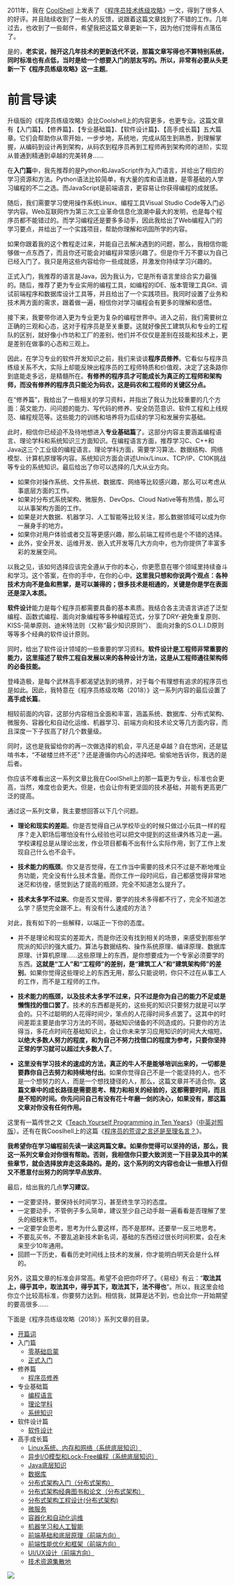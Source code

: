2011年，我在 [CoolShell](https://coolshell.cn/) 上发表了 《[程序员技术练级攻略](https://coolshell.cn/articles/4990.html)》一文，得到了很多人的好评。并且陆续收到了一些人的反馈，说跟着这篇文章找到了不错的工作。几年过去，也收到了一些邮件，希望我把这篇文章更新一下，因为他们觉得有点落伍了。

是的，**老实说，抛开这几年技术的更新迭代不说，那篇文章写得也不算特别系统，同时标准也有点低，当时是给一个想要入门的朋友写的。所以，非常有必要从头更新一下《程序员练级攻略》这一主题**。

前言导读
====

升级版的《程序员练级攻略》会比Coolshell上的内容更多，也更专业。这篇文章有【入门篇】、【修养篇】、【专业基础篇】、【软件设计篇】、【高手成长篇】五大篇章。它们会帮助你从零开始，一步步地，系统地，完成从陌生到熟悉，到理解掌握，从编码到设计再到架构，从码农到程序员再到工程师再到架构师的进阶，实现从普通到精通到卓越的完美转身……

在**入门篇**中，我先推荐的是Python和JavaScript作为入门语言，并给出了相应的学习资源和方法。Python语法比较简单，有大量的库和语法糖，是零基础的人学习编程的不二之选。而JavaScript是前端语言，更容易让你获得编程的成就感。

随后，我们需要学习使用操作系统Linux、编程工具Visual Studio Code等入门必学内容。Web互联网作为第三次工业革命信息化浪潮中最大的发明，也是每个程序员都不能错过的。而学习编程还是要多多动手，因此我给出了Web编程入门的学习要点，并给出了一个实践项目，帮助你理解和巩固所学的内容。

如果你跟着我的这个教程走过来，并能自己去解决遇到的问题，那么，我相信你能够做一点东西了，而且你还可能会对编程非常感兴趣了。但是你千万不要以为自己已经入门了。我只是用这些内容给你一些成就感，并激发你持续学习兴趣的。

正式入门，我推荐的语言是Java，因为我认为，它是所有语言里综合实力最强的。随后，推荐了更为专业实用的编程工具，如编程的IDE、版本管理工具Git、调试前端程序和数据库设计工具等，并且给出了一个实践项目。我同时设置了业务和技术两方面的需求，跟着做一遍，相信你对学习编程会有更多的理解和感悟。

接下来，我要带你进入更为专业更为复杂的编程世界中。进入之前，我们需要树立正确的三观和心态，这对于程序员是至关重要。这就好像民工建筑队和专业的工程队的区别，就好像小作坊和工厂的差别，他们并不仅仅是差别在技能和技术上，更是差别在做事的心态和三观上。

因此，在学习专业的软件开发知识之前，我们来谈谈**程序员修养**。它看似与程序员练级关系不大，实际上却能反映出程序员的工程师特质和价值观，决定了这条路你到底能走多远，是精髓所在。**有修养的程序员才可能成长为真正的工程师和架构师，而没有修养的程序员只能沦为码农，这是码农和工程师的关键区分点。**

在“修养篇”，我给出了一些相关的学习资料，并指出了我认为比较重要的几个方面：英文能力、问问题的能力、写代码的修养、安全防范意识、软件工程和上线规范、编程规范等。这些能力的训练和培养将为后续的学习和发展夯实基础。

此时，相信你已经迫不及待地想进入**专业基础篇**了。这部分内容主要涵盖编程语言、理论学科和系统知识三方面知识。在编程语言方面，推荐学习C、C++和Java这三个工业级的编程语言。理论学科方面，需要学习算法、数据结构、网络模型、计算机原理等内容。系统知识方面会讲述Unix/Linux、TCP/IP、C10K挑战等专业的系统知识。最后给出了你可以选择的几大从业方向。

*   如果你对操作系统、文件系统、数据库、网络等比较感兴趣，那么可以考虑从事底层方面的工作。
*   如果对分布式系统架构、微服务、DevOps、Cloud Native等有热情，那么可以从事架构方面的工作。
*   如果是对大数据、机器学习、人工智能等比较关注，那么数据领域可以成为你一展身手的地方。
*   如果你对用户体验或者交互等更感兴趣，那么前端工程师也是个不错的选择。
*   此外，安全开发、运维开发、嵌入式开发等几大方向中，也为你提供了丰富多彩的发展空间。

以我之见，该如何选择应该完全遵从于你的本心，你更愿意在哪个领域里持续奋斗和学习。这个答案，在你的手中，在你的心中。**这里我只想和你说两个观点：各种技术方向不是鱼和熊掌，是可以兼得的；很多技术是相通的，关键是你是学在表面还是深入本质。**

**软件设计**能力是每个程序员都需要具备的基本素质。我结合各主流语言讲述了泛型编程、函数式编程、面向对象编程等多种编程范式，分享了DRY-避免重复原则、KISS-简单原则、迪米特法则（又称“最少知识原则”）、 面向对象的S.O.L.I.D原则等等多个经典的软件设计原则。

同时，给出了软件设计领域的一些重要的学习资料。**软件设计是工程师非常重要的能力，这里描述了软件工程自发展以来的各种设计方法，这是从工程师通往架构师的必备技能。**

登峰造极，是每个武林高手都渴望达到的境界，对于每个有理想有追求的程序员也是如此。因此，我特意在《程序员练级攻略（2018）》这一系列内容的最后设置了**高手成长篇**。

相较前面的内容，这部分内容相当全面和丰富，涵盖系统、数据库、分布式架构、微服务、容器化和自动化运维、机器学习、前端方向和技术论文等几方面内容，而且深度一下子拔高了好几个数量级。

同时，这也是我留给你的再一次做选择的机会，平凡还是卓越？自在悠闲，还是猛啃书本，“不破楼兰终不还”？还是遵循你内心的选择吧。偷偷地告诉你，我选的是后者。

你应该不难看出这一系列文章比我在CoolShell上的那一篇更为专业，标准也会更高，当然，难度也会更大。但是，也会让你有更坚固的技术基础，并能有更高更广泛的提高。

通过这一系列文章，我主要想回答以下几个问题。

*   **理论和现实的差距**。你是否觉得自己从学校毕业的时候只做过小玩具一样的程序？走入职场后哪怕没有什么经验也可以把文中提到的这些课外练习走一遍。学校课程总是从理论出发，作业项目都看不出有什么实际作用，到了工作上发现自己什么也不会干。

*   **技术能力的瓶颈**。你又是否觉得，在工作当中需要的技术只不过是不断地堆业务功能，完全没有什么技术含量。而你工作一段时间后，自己都感觉得非常地迷茫和彷徨，感觉到达了提高的瓶颈，完全不知道怎么提升了。
    
*   **技术太多学不过来**。你是否又觉得，要学的技术多得都不行了，完全不知道怎么学？感觉完全跟不上。有没有什么速成的方法？
    

对此，我有如下的一些解释，以端正一下你的态度。

*   并不是理论和现实的差距大，而是你还没有找到相关的场景，来感受到那些学院派的知识的强大威力。算法与数据结构、操作系统原理、编译原理、数据库原理、计算机原理……这些原理上的东西，是你想要成为一个专家必须要学的东西。**这就是“工人”和“工程师”的差别，是“建筑工人”和“建筑架构师”的差别**。如果你觉得这些理论上的东西无用，那么只能说明，你只不过在从事工人的工作，而不是工程师的工作。
    
*   **技术能力的瓶颈，以及技术太多学不过来，只不过是你为自己的能力不足或是懒惰找的借口罢了**。技术的东西都是死的，这些死的知识只要努力就是可以学会的。只不过聪明的人花得时间少，笨点的人花得时间多点罢了。这其中的时间差距主要是由学习方法的不同，基础知识储备的不同造成的。只要你的方法得当，多花点时间在基础知识上，会让你未来学习应用知识的时间大大缩短。**以绝大多数人努力的程度，和为自己不努力找借口的程度为参考，只要你坚持正常的学习就可以超过大多数人了**。
    
*   **这里没有学习技术的速成的方法，真正的牛人不是能够培训出来的，一切都是要靠你自己去努力和持续地付出**。如果你觉得自己不是一个能坚持的人，也不是一个想努力的人，而是一个想找捷径的人，那么，这篇文章并不适合你。**这篇文章中的成长路径是需要思考、精力和相关的经验的，这都需要时间，而且是不短的时间。你先问问自己有没有花十年磨一剑的决心，如果没有，那这篇文章对你没有任何作用。**
    

这里有一篇传世之文《[Teach Yourself Programming in Ten Years](http://norvig.com/21-days.html)》（[中英对照版](https://liuyandong.com/2017/10/25/122/)）。还有在我Cooslhell上的这篇《[程序员的荒谬之言还是至理名言？](https://coolshell.cn/articles/4235.html)》。

**我希望你在学习编程前先读一读这两篇文章。如果你觉得可以坚持的话，那么，我这一系列文章会对你很有帮助。否则，我相信你只要大致浏览一下目录及其中的某些章节，就会选择放弃走这条路的。是的，这个系列的文内容也会让一些想入行但又不愿意付出努力的同学早点放弃**。

最后，给出我的几点**学习建议**。

*   一定要坚持，要保持长时间学习，甚至终生学习的态度。
*   一定要动手，不管例子多么简单，建议至少自己动手敲一遍看看是否理解了里头的细枝末节。
*   一定要学会思考，思考为什么要这样，而不是那样。还要举一反三地思考。
*   不要乱买书，不要乱追新技术新名词，基础的东西经过很长时间积累，会在未来至少10年通用。
*   回顾一下历史，看看历史时间线上技术的发展，你才能明白明天会是什么样的。

另外，这篇文章的标准会非常高。希望不会把你吓坏了。《易经》有云：“**取法其上，得乎其中，取法其中，得乎其下，取法其下，法不得也**”。所以，我这里会给你立个比较高标准，你要努力达到。相信我，就算是达不到，也会比你一开始期望的要高很多……

下面是《程序员练级攻略（2018）》系列文章的目录。

*   [开篇词](https://time.geekbang.org/column/article/8136)
*   入门篇
    *   [零基础启蒙](https://time.geekbang.org/column/article/8216)
    *   [正式入门](https://time.geekbang.org/column/article/8217)
*   修养篇
    *   [程序员修养](https://time.geekbang.org/column/article/8700)
*   专业基础篇
    *   [编程语言](https://time.geekbang.org/column/article/8701)
    *   [理论学科](https://time.geekbang.org/column/article/8887)
    *   [系统知识](https://time.geekbang.org/column/article/8888)
*   软件设计篇
    *   [软件设计](https://time.geekbang.org/column/article/9369)
*   高手成长篇
    *   [Linux系统、内存和网络（系统底层知识）](https://time.geekbang.org/column/article/9759)
    *   [异步I/O模型和Lock-Free编程（系统底层知识）](https://time.geekbang.org/column/article/9851)
    *   [Java底层知识](https://time.geekbang.org/column/article/10216)
    *   [数据库](https://time.geekbang.org/column/article/10301)
    *   [分布式架构入门（分布式架构）](https://time.geekbang.org/column/article/10603)
    *   [分布式架构经典图书和论文（分布式架构）](https://time.geekbang.org/column/article/10604)
    *   [分布式架构工程设计(分布式架构)](https://time.geekbang.org/column/article/11232)
    *   [微服务](https://time.geekbang.org/column/article/11116)
    *   [容器化和自动化运维](https://time.geekbang.org/column/article/11665)
    *   [机器学习和人工智能](https://time.geekbang.org/column/article/11669)
    *   [前端基础和底层原理（前端方向）](https://time.geekbang.org/column/article/12271)
    *   [前端性能优化和框架（前端方向）](https://time.geekbang.org/column/article/12389)
    *   [UI/UX设计（前端方向）](https://time.geekbang.org/column/article/12486)
    *   [技术资源集散地](https://time.geekbang.org/column/article/12561)

![](https://static001.geekbang.org/resource/image/fc/e9/fcc761001867c60f526665e237f831e9.jpg)